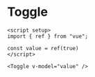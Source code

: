 # Toggle

<script setup>
import { ref } from "vue"; 

const value = ref(true)
</script>
<DemoContainer>
  <Toggle v-model="value" checked="true" />
</DemoContainer>

```vue
<script setup>
import { ref } from "vue"; 

const value = ref(true)
</script>

<Toggle v-model="value" />
```
